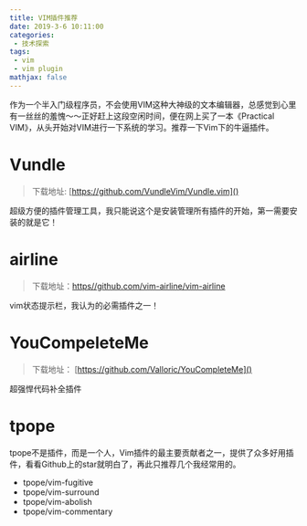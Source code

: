 ```yaml
---
title: VIM插件推荐 
date: 2019-3-6 10:11:00
categories:
 - 技术探索
tags: 
 - vim
 - vim plugin
mathjax: false
---
```


作为一个半入门级程序员，不会使用VIM这种大神级的文本编辑器，总感觉到心里有一丝丝的羞愧～～正好赶上这段空闲时间，便在网上买了一本《Practical VIM》，从头开始对VIM进行一下系统的学习。推荐一下Vim下的牛逼插件。

# Vundle
> 下载地址: [https://github.com/VundleVim/Vundle.vim]()
> 
超级方便的插件管理工具，我只能说这个是安装管理所有插件的开始，第一需要安装的就是它！

# airline
> 下载地址：[https//github.com/vim-airline/vim-airline]()

vim状态提示栏，我认为的必需插件之一！

# YouCompeleteMe
> 下载地址： [https://github.com/Valloric/YouCompleteMe]()

超强悍代码补全插件

# tpope
 
tpope不是插件，而是一个人，Vim插件的最主要贡献者之一，提供了众多好用插件，看看Github上的star就明白了，再此只推荐几个我经常用的。

- tpope/vim-fugitive
- tpope/vim-surround
- tpope/vim-abolish
- tpope/vim-commentary